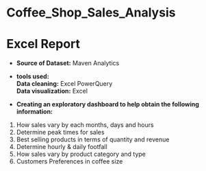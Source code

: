 # Coffee_Shop_Sales_Analysis

# Excel Report<br/>

- **Source of Dataset:** Maven Analytics<br/>

- **tools used:** <br/>
**Data cleaning:** Excel PowerQuery<br/>
**Data visualization:** Excel<br/>

- **Creating an exploratory dashboard to help obtain the following information:** <br/>
1. How sales vary by each months, days and hours<br/>
2. Determine peak times for sales<br/>
3. Best selling products in terms of quantity and revenue<br/>
4. Determine hourly & daily footfall<br/>
5. How sales vary by product category and type<br/>
6. Customers Preferences in coffee size
